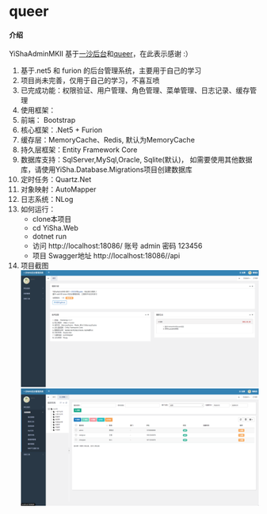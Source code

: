 # queer

#### 介绍

YiShaAdminMKII 基于[一沙后台](https://github.com/liukuo362573/YiShaAdmin)和[queer](https://gitee.com/songzhidan/queer)，在此表示感谢 :）
1. 基于.net5 和 furion 的后台管理系统，主要用于自己的学习
2. 项目尚未完善，仅用于自己的学习，不喜互喷
3. 已完成功能：权限验证、用户管理、角色管理、菜单管理、日志记录、缓存管理
4. 使用框架：
  1. 前端： Bootstrap
  2. 核心框架：.Net5 + Furion
  3. 缓存层：MemoryCache、Redis, 默认为MemoryCache
  4. 持久层框架：Entity Framework Core
  5. 数据库支持：SqlServer,MySql,Oracle, Sqlite(默认)， 如需要使用其他数据库，请使用YiSha.Database.Migrations项目创建数据库
  6. 定时任务：Quartz.Net
  7. 对象映射：AutoMapper
  8. 日志系统：NLog
6. 如何运行：
    * clone本项目
    * cd YiSha.Web
    * dotnet run
    * 访问 http://localhost:18086/  账号 admin 密码 123456
    * 项目 Swagger地址 http://localhost:18086//api
7. 项目截图
![](screenshot/Index.png)
![](screenshot/UserManagerPage.png)
